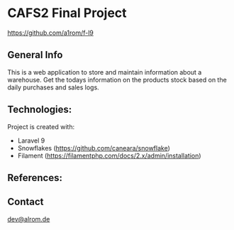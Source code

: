 # CAFS2 Final Project

https://github.com/a1rom/f-l9

## General Info

This is a web application to store and maintain information about a warehouse. Get the todays information on the products stock based on the daily purchases and sales logs.

## Technologies:

Project is created with:
* Laravel 9
* Snowflakes (https://github.com/caneara/snowflake)
* Filament (https://filamentphp.com/docs/2.x/admin/installation)

## References:

## Contact
dev@alrom.de
